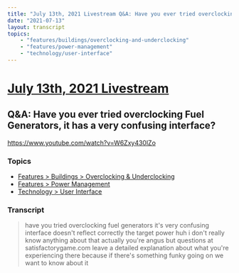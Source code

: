 ```yaml
---
title: "July 13th, 2021 Livestream Q&A: Have you ever tried overclocking Fuel Generators, it has a very confusing interface?"
date: "2021-07-13"
layout: transcript
topics:
    - "features/buildings/overclocking-and-underclocking"
    - "features/power-management"
    - "technology/user-interface"
---
```

# [July 13th, 2021 Livestream](../2021-07-13.md)
## Q&A: Have you ever tried overclocking Fuel Generators, it has a very confusing interface?
https://www.youtube.com/watch?v=W6Zxy430lZo

### Topics
* [Features > Buildings > Overclocking & Underclocking](../topics/features/buildings/overclocking-and-underclocking.md)
* [Features > Power Management](../topics/features/power-management.md)
* [Technology > User Interface](../topics/technology/user-interface.md)

### Transcript

> have you tried overclocking fuel generators it's very confusing interface doesn't reflect correctly the target power huh i don't really know anything about that actually you're angus but questions at satisfactorygame.com leave a detailed explanation about what you're experiencing there because if there's something funky going on we want to know about it
